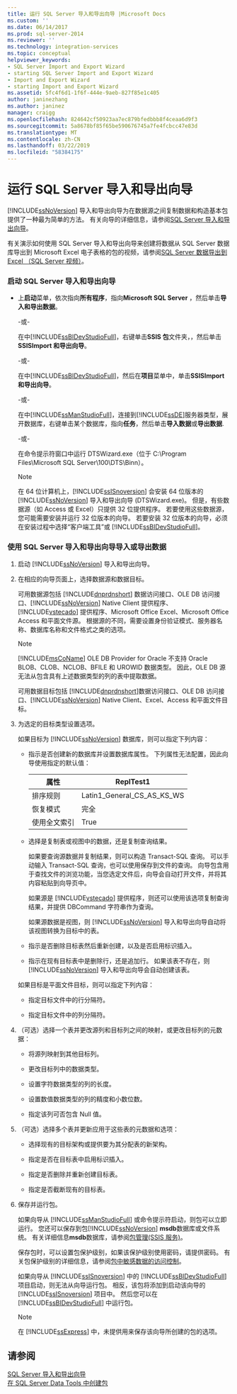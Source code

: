 ```yaml
---
title: 运行 SQL Server 导入和导出向导 |Microsoft Docs
ms.custom: ''
ms.date: 06/14/2017
ms.prod: sql-server-2014
ms.reviewer: ''
ms.technology: integration-services
ms.topic: conceptual
helpviewer_keywords:
- SQL Server Import and Export Wizard
- starting SQL Server Import and Export Wizard
- Import and Export Wizard
- starting Import and Export Wizard
ms.assetid: 5fc4f6d1-1f6f-444e-9aeb-827f85e1c405
author: janinezhang
ms.author: janinez
manager: craigg
ms.openlocfilehash: 824642cf50923aa7ec879bfedbbb8f4ceaa6d9f3
ms.sourcegitcommit: 5a8678bf85f65be590676745a7fe4fcbcc47e83d
ms.translationtype: MT
ms.contentlocale: zh-CN
ms.lasthandoff: 03/22/2019
ms.locfileid: "58384175"
---
```

# <a name="run-the-sql-server-import-and-export-wizard"></a>运行 SQL Server 导入和导出向导
  [!INCLUDE[ssNoVersion](../../includes/ssnoversion-md.md)] 导入和导出向导为在数据源之间复制数据和构造基本包提供了一种最为简单的方法。 有关向导的详细信息，请参阅[SQL Server 导入和导出向导](import-and-export-data-with-the-sql-server-import-and-export-wizard.md)。  
  
 有关演示如何使用 SQL Server 导入和导出向导来创建将数据从 SQL Server 数据库导出到 Microsoft Excel 电子表格的包的视频，请参阅[SQL Server 数据导出到 Excel （SQL Server 视频）](https://go.microsoft.com/fwlink/?LinkId=131024)。  
  
### <a name="to-start-the-sql-server-import-and-export-wizard"></a>启动 SQL Server 导入和导出向导  
  
-   上**启动**菜单，依次指向**所有程序**，指向**Microsoft SQL Server** ，然后单击**导入和导出数据**。  
  
     -或-  
  
     在中[!INCLUDE[ssBIDevStudioFull](../../includes/ssbidevstudiofull-md.md)]，右键单击**SSIS 包**文件夹，，然后单击**SSISImport 和导出向导**。  
  
     -或-  
  
     在中[!INCLUDE[ssBIDevStudioFull](../../includes/ssbidevstudiofull-md.md)]，然后在**项目**菜单中，单击**SSISImport 和导出向导**。  
  
     -或-  
  
     在中[!INCLUDE[ssManStudioFull](../../includes/ssmanstudiofull-md.md)]，连接到[!INCLUDE[ssDE](../../includes/ssde-md.md)]服务器类型，展开数据库，右键单击某个数据库，指向**任务**，然后单击**导入数据**或**导出数据**.  
  
     -或-  
  
     在命令提示符窗口中运行 DTSWizard.exe（位于 C:\Program Files\Microsoft SQL Server\100\DTS\Binn）。  
  
    > [!NOTE]  
    >  在 64 位计算机上，[!INCLUDE[ssISnoversion](../../includes/ssisnoversion-md.md)] 会安装 64 位版本的 [!INCLUDE[ssNoVersion](../../includes/ssnoversion-md.md)] 导入和导出向导 (DTSWizard.exe)。 但是，有些数据源（如 Access 或 Excel）只提供 32 位提供程序。 若要使用这些数据源，您可能需要安装并运行 32 位版本的向导。 若要安装 32 位版本的向导，必须在安装过程中选择“客户端工具”或 [!INCLUDE[ssBIDevStudioFull](../../includes/ssbidevstudiofull-md.md)]。  
  
### <a name="to-import-or-export-data-by-using-the-sql-server-import-and-export-wizard"></a>使用 SQL Server 导入和导出向导导入或导出数据  
  
1.  启动 [!INCLUDE[ssNoVersion](../../includes/ssnoversion-md.md)] 导入和导出向导。  
  
2.  在相应的向导页面上，选择数据源和数据目标。  
  
     可用数据源包括 [!INCLUDE[dnprdnshort](../../includes/dnprdnshort-md.md)] 数据访问接口、OLE DB 访问接口、[!INCLUDE[ssNoVersion](../../includes/ssnoversion-md.md)] Native Client 提供程序、[!INCLUDE[vstecado](../../includes/vstecado-md.md)] 提供程序、Microsoft Office Excel、Microsoft Office Access 和平面文件源。 根据源的不同，需要设置身份验证模式、服务器名称、数据库名称和文件格式之类的选项。  
  
    > [!NOTE]  
    >  [!INCLUDE[msCoName](../../includes/msconame-md.md)] OLE DB Provider for Oracle 不支持 Oracle BLOB、CLOB、NCLOB、BFILE 和 UROWID 数据类型。 因此，OLE DB 源无法从包含具有上述数据类型的列的表中提取数据。  
  
     可用数据目标包括 [!INCLUDE[dnprdnshort](../../includes/dnprdnshort-md.md)]数据访问接口、OLE DB 访问接口、[!INCLUDE[ssNoVersion](../../includes/ssnoversion-md.md)] Native Client、Excel、Access 和平面文件目标。  
  
3.  为选定的目标类型设置选项。  
  
     如果目标为 [!INCLUDE[ssNoVersion](../../includes/ssnoversion-md.md)] 数据库，则可以指定下列内容：  
  
    -   指示是否创建新的数据库并设置数据库属性。 下列属性无法配置，因此向导使用指定的默认值：  
  
        |属性|ReplTest1|  
        |--------------|-----------|  
        |排序规则|Latin1_General_CS_AS_KS_WS|  
        |恢复模式|完全|  
        |使用全文索引|True|  
  
    -   选择是复制表或视图中的数据，还是复制查询结果。  
  
         如果要查询源数据并复制结果，则可以构造 Transact-SQL 查询。 可以手动输入 Transact-SQL 查询，也可以使用保存到文件的查询。 向导包含用于查找文件的浏览功能，当您选定文件后，向导会自动打开文件，并将其内容粘贴到向导页中。  
  
         如果源是 [!INCLUDE[vstecado](../../includes/vstecado-md.md)] 提供程序，则还可以使用该选项复制查询结果，并提供 DBCommand 字符串作为查询。  
  
         如果源数据是视图，则 [!INCLUDE[ssNoVersion](../../includes/ssnoversion-md.md)] 导入和导出向导自动将该视图转换为目标中的表。  
  
    -   指示是否删除目标表然后重新创建，以及是否启用标识插入。  
  
    -   指示在现有目标表中是删除行，还是追加行。 如果该表不存在，则 [!INCLUDE[ssNoVersion](../../includes/ssnoversion-md.md)] 导入和导出向导会自动创建该表。  
  
     如果目标是平面文件目标，则可以指定下列内容：  
  
    -   指定目标文件中的行分隔符。  
  
    -   指定目标文件中的列分隔符。  
  
4.  （可选）选择一个表并更改源列和目标列之间的映射，或更改目标列的元数据：  
  
    -   将源列映射到其他目标列。  
  
    -   更改目标列中的数据类型。  
  
    -   设置字符数据类型的列的长度。  
  
    -   设置数值数据类型的列的精度和小数位数。  
  
    -   指定该列可否包含 Null 值。  
  
5.  （可选）选择多个表并更新应用于这些表的元数据和选项：  
  
    -   选择现有的目标架构或提供要为其分配表的新架构。  
  
    -   指定是否在目标表中启用标识插入。  
  
    -   指定是否删除并重新创建目标表。  
  
    -   指定是否截断现有的目标表。  
  
6.  保存并运行包。  
  
     如果向导从 [!INCLUDE[ssManStudioFull](../../includes/ssmanstudiofull-md.md)] 或命令提示符启动，则包可以立即运行。 您还可以保存到包[!INCLUDE[ssNoVersion](../../includes/ssnoversion-md.md)] **msdb**数据库或文件系统。 有关详细信息**msdb**数据库，请参阅[包管理&#40;SSIS 服务&#41;](../service/package-management-ssis-service.md)。  
  
     保存包时，可以设置包保护级别，如果该保护级别使用密码，请提供密码。 有关包保护级别的详细信息，请参阅[包中敏感数据的访问控制](../security/access-control-for-sensitive-data-in-packages.md)。  
  
     如果向导从 [!INCLUDE[ssISnoversion](../../includes/ssisnoversion-md.md)] 中的 [!INCLUDE[ssBIDevStudioFull](../../includes/ssbidevstudiofull-md.md)] 项目启动，则无法从向导运行包。 相反，该包将添加到启动该向导的 [!INCLUDE[ssISnoversion](../../includes/ssisnoversion-md.md)] 项目中。 然后您可以在 [!INCLUDE[ssBIDevStudioFull](../../includes/ssbidevstudiofull-md.md)] 中运行包。  
  
    > [!NOTE]  
    >  在 [!INCLUDE[ssExpress](../../includes/ssexpress-md.md)] 中，未提供用来保存该向导所创建的包的选项。  
  
## <a name="see-also"></a>请参阅  
 [SQL Server 导入和导出向导](import-and-export-data-with-the-sql-server-import-and-export-wizard.md)   
 [在 SQL Server Data Tools 中创建包](../create-packages-in-sql-server-data-tools.md)  
  
  
